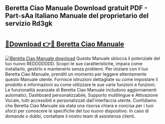 ## Beretta Ciao Manuale Download gratuit PDF - Part-sAa Italiano Manuale del proprietario del servizio Rd3gk

# <h2><a href="http://dfbmqqq.blite.top/?on=Beretta+Ciao+Manuale">🔗Download 👉🔴 Beretta Ciao Manuale</a></h2>

[![Beretta Ciao Manuale download](https://i.imgur.com/lujVjoI.png)](http://dfbmqqq.blite.top/?on=Beretta+Ciao+Manuale)
Questo Manuale sblocca il potenziale del tuo nuovo REDDDDDDD. Scopri le sue caratteristiche, impara come installarlo, gestirlo e mantenerlo senza problemi. Per iniziare con il tuo Beretta Ciao Manuale, prenditi un momento per leggere attentamente questo Manuale utente. Fornisce istruzioni dettagliate su come impostare il prodotto e informazioni su come utilizzare le sue varie funzioni e funzioni. Le funzionalità avanzate di Beretta Ciao Manuale includono aggiornamenti automatici, Dashboard personalizzabile, Supporto multilingue e Attivazione Vocale, tutti accessibili e personalizzati dall'interfaccia utente. Confidiamo che Beretta Ciao Manuale sia stata una risorsa chiara e concisa per i tuoi sforzi per conoscere le specifiche del tuo nuovo dispositivo. In caso di domande o dubbi, contattare il nostro team di assistenza clienti.
